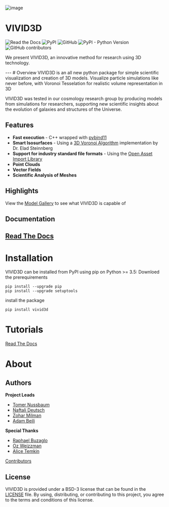 ![image](https://github.com/GalaxyHunters/Vivid/blob/01788a5e3656dbaa048a48215a290dfb7f3dc831/vivid-cover.png?raw=true)

# VIVID3D
![Read the Docs](https://img.shields.io/readthedocs/vivid)
![PyPI](https://img.shields.io/pypi/v/vivid3d?label=pypi)
![GitHub](https://img.shields.io/github/license/GalaxyHunters/vivid)
![PyPI - Python Version](https://img.shields.io/pypi/pyversions/vivid3d)
![GitHub contributors](https://img.shields.io/github/contributors/GalaxyHunters/vivid)

<p>We present VIVID3D, an innovative method for research using 3D technology.</P>
---
# Overview
VIVID3D is an all new python package for simple scientific visualization and creation of 3D models. 
Visualize particle simulations like never before, with Voronoi Tesselation for realistic volume representation in 3D

VIVID3D was tested in our cosmology research group by producing models from simulations for researchers, supporting new scientific insights about the evolution of galaxies and structures of the Universe.

## Features
- **Fast execution** - C++ wrapped with [pybind11](https://github.com/pybind/pybind11)
- **Smart Isosurfaces** - Using a [3D Voronoi Algorithm](https://doi.org/10.1088/0067-0049/216/2/35) implementation by Dr. Elad Steinnberg
- **Support for industry standard file formats** - Using the [Open Asset Import Library](https://github.com/assimp/assimp)
- **Point Clouds**
- **Vector Fields**
- **Scientific Analysis of Meshes**

## Highlights
View the [Model Gallery](https://naftalide.wixsite.com/vivid) to see what VIVID3D is capable of
## Documentation

[Read The Docs](https://vivid.readthedocs.io/en/latest/)
---
# Installation
VIVID3D can be installed from PyPI using pip on Python >= 3.5:
Downloed the prerequirements
```
pip install --upgrade pip
pip install --upgrade setuptools
```

install the package
```
pip install vivid3d
```

# Tutorials
[Read The Docs](https://vivid.readthedocs.io/en/latest/)

# About
## Authors
**Project Leads**
- [Tomer Nussbaum](https://github.com/tussbaum)
- [Naftali Deutsch](https://github.com/rslanis)
- [Zohar Milman](https://github.com/ZoharMilman)
- [Adam Beili](https://github.com/Beilinson)

**Special Thanks**
- [Raphael Buzaglo](https://github.com/raphae2118)
- [Oz Weizzman](https://github.com/OzW1234)
- [Alice Temkin](https://github.com/lazy-fox304)

[Contributors](https://github.com/GalaxyHunters/vivid/graphs/contributors/)

## License
VIVID3D is provided under a BSD-3 license that can be found in the [LICENSE](https://github.com/GalaxyHunters/Vivid/blob/master/LICENSE) file. By using, distributing, or contributing to this project, you agree to the terms and conditions of this license.

